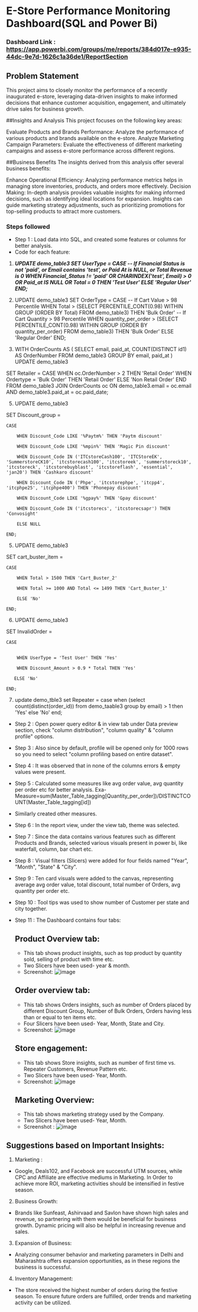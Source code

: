 # E-Store Performance Monitoring Dashboard(SQL and Power Bi)

### Dashboard Link : https://app.powerbi.com/groups/me/reports/384d017e-e935-44dc-9e7d-1626c1a36de1/ReportSection

## Problem Statement

This project aims to closely monitor the performance of a recently inaugurated e-store, leveraging data-driven insights to make informed decisions that enhance customer acquisition, engagement, and ultimately drive sales for business growth.

##Insights and Analysis
This project focuses on the following key areas:

Evaluate Products and Brands Performance: Analyze the performance of various products and brands available on the e-store.
Analyze Marketing Campaign Parameters: Evaluate the effectiveness of different marketing campaigns and assess e-store performance across different regions.

##Business Benefits
The insights derived from this analysis offer several business benefits:

Enhance Operational Efficiency:
Analyzing performance metrics helps in managing store inventories, products, and orders more effectively.
Decision Making:
In-depth analysis provides valuable insights for making informed decisions, such as identifying ideal locations for expansion.
Insights can guide marketing strategy adjustments, such as prioritizing promotions for top-selling products to attract more customers.

### Steps followed 

- Step 1 : Load data into SQL, and created some features or columns for better analysis.
- Code for each feature:
  
1)  ***UPDATE demo_table3
SET UserType = 
    CASE
        -- If Financial Status is not 'paid', or Email contains 'test', or Paid At is NULL, or Total Revenue is 0
        WHEN Financial_Status != 'paid' OR
             CHARINDEX('test', Email) > 0 OR
             Paid_at IS NULL OR
             Total = 0 THEN 'Test User'
        ELSE 'Regular User'
    END;***

2) UPDATE demo_table3
SET OrderType = 
    CASE
        -- If Cart Value > 98 Percentile
        WHEN Total > (SELECT PERCENTILE_CONT(0.98) WITHIN GROUP (ORDER BY Total) FROM demo_table3) THEN 'Bulk Order'
        -- If Cart Quantity > 98 Percentile
        WHEN quantity_per_order > (SELECT PERCENTILE_CONT(0.98) WITHIN GROUP (ORDER BY quantity_per_order) FROM demo_table3) THEN 'Bulk Order'
        ELSE 'Regular Order'
    END;

3) WITH OrderCounts AS (
    SELECT email, paid_at, COUNT(DISTINCT id1) AS OrderNumber
    FROM demo_table3
    GROUP BY email, paid_at
)
UPDATE demo_table3

SET Retailer = 
    CASE 
        WHEN oc.OrderNumber > 2 THEN 'Retail Order'
        WHEN Ordertype = 'Bulk Order' THEN 'Retail Order'
        ELSE 'Non Retail Order'
    END
FROM demo_table3
JOIN OrderCounts oc ON demo_table3.email = oc.email AND  demo_table3.paid_at = oc.paid_date;

5) UPDATE demo_table3 

SET Discount_group = 

    CASE 

        WHEN Discount_Code LIKE '%Paytm%' THEN 'Paytm discount' 

        WHEN Discount_Code LIKE '%mpin%' THEN 'Magic Pin discount' 

        WHEN Discount_Code IN ('ITCstoreCash100', 'ITCStoreEK', 'SummerstoreCK10', 'itcstorecash100', 'itcstoreek', 'summerstoreck10', 'itcstoreck', 'itcstorebuyblast', 'itcstoreflash', 'essential', 'jan20') THEN 'Cashkaro discount' 

        WHEN Discount_Code IN ('Phpe', 'itcstorephpe', 'itcpp4', 'itcphpe25', 'itcphpe400') THEN 'Phonepay discount' 

        WHEN Discount_Code LIKE '%gpay%' THEN 'Gpay discount' 

        WHEN Discount_Code IN ('itcstorecs', 'itcstorecsapr') THEN 'Convosight' 

        ELSE NULL 

    END; 

5) UPDATE demo_table3 

SET cart_buster_item =  

    CASE  

        WHEN Total > 1500 THEN 'Cart_Buster_2' 

        WHEN Total >= 1000 AND Total <= 1499 THEN 'Cart_Buster_1' 

        ELSE 'No' 

    END; 

6) UPDATE demo_table3 

SET InvalidOrder =  

    CASE 

       
        WHEN UserType = 'Test User' THEN 'Yes' 

        WHEN Discount_Amount > 0.9 * Total THEN 'Yes' 

       ELSE 'No' 

    END; 

7) update demo_tble3 set Repeater = 
case when (select count(distinct(order_id)) from demo_taable3 group by email) > 1 then 'Yes'
else 'No'
end; 





  
- Step 2 : Open power query editor & in view tab under Data preview section, check "column distribution", "column quality" & "column profile" options.
- Step 3 : Also since by default, profile will be opened only for 1000 rows so you need to select "column profiling based on entire dataset".
- Step 4 : It was observed that in none of the columns errors & empty values were present.
- Step 5 : Calculated some measures like avg order value, avg quantity per order etc for better analysis. Exa-
  Measure=sum(Master_Table_tagging[Quantity_per_order])/DISTINCTCOUNT(Master_Table_tagging[id]) 
- Similarly created  other measures.
- Step 6 : In the report view, under the view tab, theme was selected.
- Step 7 : Since the data contains various features such as different Products and Brands, selected various visuals present in power bi, like waterfall, column, bar chart etc.
- Step 8 : Visual filters (Slicers) were added for four fields named "Year", "Month", "State" & "City".
- Step 9 : Ten card visuals were added to the canvas, representing average avg order value, total discount, total number of Orders, avg quantity per order etc.
- Step 10 : Tool tips was used to show number of Customer per state and city together. 
- Step 11 : The Dashboard contains four tabs: 

  ## Product Overview tab:
  - This tab shows product insights, such as top product by quantity sold, selling of product with time etc.
  - Two Slicers have been used- year & month.
  - Screenshot: 
    ![image](https://github.com/nikhil9325/Power-Bi-Dashboard/assets/131294221/d8d22de6-f79e-4858-bb1c-503d6f5b26fb)

  ## Order overview tab:
  - This tab shows Orders insights, such as number of Orders placed by different Discount Group, Number of Bulk Orders, Orders having less than or equal to ten items etc.
  - Four Slicers have been used- Year, Month, State and City.
  -  Screenshot:
    ![image](https://github.com/nikhil9325/Power-Bi-Dashboard/assets/131294221/a675cd6b-7169-41e7-a5b7-a283e3255d51)

 
  ## Store engagement:
  - This tab shows Store insights, such as number of first time vs. Repeater Customers, Revenue Pattern etc. 
  - Two Slicers have been used- Year, Month.
  - Screenshot:
    ![image](https://github.com/nikhil9325/Power-Bi-Dashboard/assets/131294221/0b8380b8-16cf-478e-bae1-7ce16fdbcf9a)

  
 
  ## Marketing Overview:

  - This tab shows marketing strategy used by the Company.
  - Two Slicers have been used- Year, Month.
  - Screenshot :
    ![image](https://github.com/nikhil9325/Power-Bi-Dashboard/assets/131294221/2de5833a-bdb9-4479-b146-e4b39ce4f2a4)

 ## Suggestions based on Important Insights: 
 1) Marketing :
- Google, Deals102, and Facebook are successful UTM sources, while CPC and Affiliate are effective mediums in Marketing. In Order to achieve more ROI, marketing activities should be intensified in festive season.

2) Business Growth:
- Brands like Sunfeast, Ashirvaad and Savlon have shown high sales and revenue, so partnering with them would be beneficial for business growth. Dynamic pricing will also be helpful in increasing revenue and sales.

3) Expansion of Business:
- Analyzing consumer behavior and marketing parameters in Delhi and Maharashtra offers expansion opportunities, as in these regions the business is 
successful. 

4) Inventory Management:
- The store received the highest number of orders during the festive season. To ensure future orders are fulfilled, order trends and marketing activity can be utilized.
        
     
